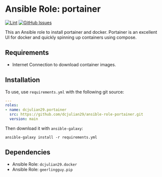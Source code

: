 # Ansible Role: portainer

[![Lint](https://github.com/dcjulian29/ansible-role-portainer/actions/workflows/lint.yml/badge.svg)](https://github.com/dcjulian29/ansible-role-portainer/actions/workflows/lint.yml) [![GitHub Issues](https://img.shields.io/github/issues-raw/dcjulian29/ansible-role-portainer.svg)](https://github.com/dcjulian29/ansible-role-portainer/issues)

This an Ansible role to install portainer and docker. Portainer is an excellent UI for docker and quickly spinning up containers using compose.

## Requirements

- Internet Connection to download container images.

## Installation

To use, use `requirements.yml` with the following git source:

```yaml
---
roles:
- name: dcjulian29.portainer
  src: https://github.com/dcjulian29/ansible-role-portainer.git
  version: main
  ```

Then download it with `ansible-galaxy`:

```shell
ansible-galaxy install -r requirements.yml
```

## Dependencies

- Ansible Role: `dcjulian29.docker`
- Ansible Role: `geerlingguy.pip`
